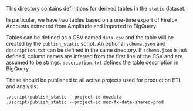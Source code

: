This directory contains definitions for derived tables in the `static` dataset.

In particular, we have two tables based on a one-time export of Firefox Accounts
extracted from Amplitude and imported to BigQuery.

Tables can be defined as a CSV named `data.csv` and the table will be created by
the `publish_static` script.  An optional `schema.json` and `description.txt`
can be defined in the same directory.  If `schema.json` is not defined, column
names are inferred from the first line of the CSV and are assumed to be strings.
`description.txt` defines the table description in BigQuery.

These should be published to all active projects used for production
ETL and analysis:

```
./script/publish_static --project-id mozdata
./script/publish_static --project-id moz-fx-data-shared-prod
```
